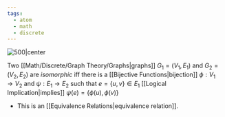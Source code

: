 ```yaml
---
tags:
  - atom
  - math
  - discrete
---
```

![500|center](graph-isomorphism.excalidraw)

Two [[Math/Discrete/Graph Theory/Graphs|graphs]] $G_{1}=\left( V_{1},E_{1} \right)$ and $G_{2}=\left( V_{2},E_{2} \right)$ are *isomorphic* iff there is a [[Bijective Functions|bijection]] $\phi:V_{1}\to V_{2}$ and $\psi:E_{1}\to E_{2}$ such that $e=\{ u,v \}\in E_{1}$ [[Logical Implication|implies]] $\psi(e)=\{ \phi(u),\phi(v) \}$
- This is an [[Equivalence Relations|equivalence relation]].
